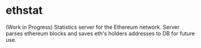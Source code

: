 # ethstat
(Work in Progress) Statistics server for the Ethereum network.
Server parses ethereum blocks and saves eth's holders addresses to DB for future use.
